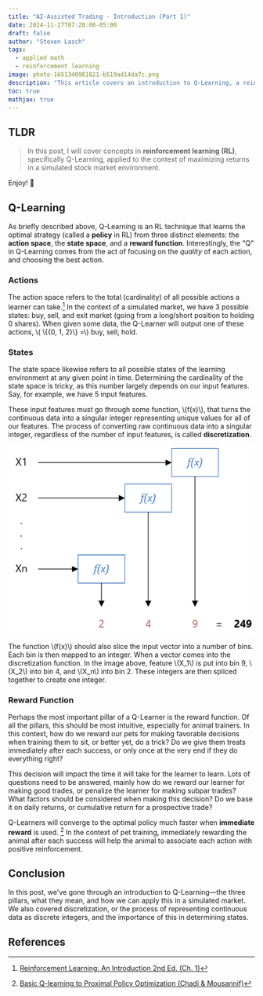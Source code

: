 ```yaml
---
title: "AI-Assisted Trading - Introduction (Part 1)"
date: 2024-11-27T07:28:00-05:00
draft: false
author: "Steven Lasch"
tags:
  - applied math
  - reinforcement learning
image: photo-1651340981821-b519ad14da7c.png
description: "This article covers an introduction to Q-Learning, a reinforcement learning concept used in an AI-based simulated stock market trader."
toc: true
mathjax: true
---
```


## **TLDR**
> In this post, I will cover concepts in **reinforcement learning (RL)**, specifically Q-Learning, applied to the context of maximizing returns in a simulated stock market environment.

Enjoy! 🙂

## **Q-Learning**
As briefly described above, Q-Learning is an RL technique that learns the optimal strategy (called a **policy** in RL) from three distinct elements: the **action space**, the **state space**, and a **reward function**. Interestingly, the "Q" in Q-Learning comes from the act of focusing on the *quality* of each action, and choosing the best action.

### **Actions**
The action space refers to the total (cardinality) of all possible actions a learner can take.[^1] In the context of a simulated market, we have 3 possible states: buy, sell, and exit market (going from a long/short position to holding 0 shares). When given some data, the Q-Learner will output one of these actions, \\( \\{{0, 1, 2}\\} =\\) buy, sell, hold.

### **States** 
The state space likewise refers to all possible states of the learning environment at any given point in time. Determining the cardinality of the state space is tricky, as this number largely depends on our input features. Say, for example, we have 5 input features. 

These input features must go through some function, \\(f(x)\\), that turns the continuous data into a singular integer representing unique values for all of our features. The process of converting raw continuous data into a singular integer, regardless of the number of input features, is called **discretization**.

<div style="text-align: center;">
  <img src="https://raw.githubusercontent.com/s-lasch/portfolio/refs/heads/master/exampleSite/content/blogs/ai-trader/discretization.png" />
</div>

The function \\(f(x)\\) should also slice the input vector into a number of bins. Each bin is then mapped to an integer. When a vector comes into the discretization function. In the image above, feature \\(X_1\\) is put into bin 9, \\(X_2\\) into bin 4, and \\(X_n\\) into bin 2. These integers are then spliced together to create one integer. 

### **Reward Function**
Perhaps the most important pillar of a Q-Learner is the reward function. Of all the pillars, this should be most intuitive, especially for animal trainers. In this context, how do we reward our pets for making favorable decisions when training them to sit, or better yet, do a trick? Do we give them treats immediately after each success, or only once at the very end if they do everything right? 

This decision will impact the time it will take for the learner to learn. Lots of questions need to be answered, mainly how do we reward our learner for making good trades, or penalize the learner for making subpar trades? What factors should be considered when making this decision? Do we base it on daily returns, or cumulative return for a prospective trade?

Q-Learners will converge to the optimal policy much faster when **immediate reward** is used.  [^2] In the context of pet training, immediately rewarding the animal after each success will help the animal to associate each action with positive reinforcement.

## **Conclusion**
In this post, we've gone through an introduction to Q-Learning—the three pillars, what they mean, and how we can apply this in a simulated market. We also covered discretization, or the process of representing continuous data as discrete integers, and the importance of this in determining states.

## **References**
[^1]: [Reinforcement Learning: An Introduction 2nd Ed. (Ch. 1)](http://incompleteideas.net/book/RLbook2020.pdf)
[^2]: [Basic Q-learning to Proximal Policy Optimization (Chadi & Mousannif)](https://arxiv.org/pdf/2304.00026)
